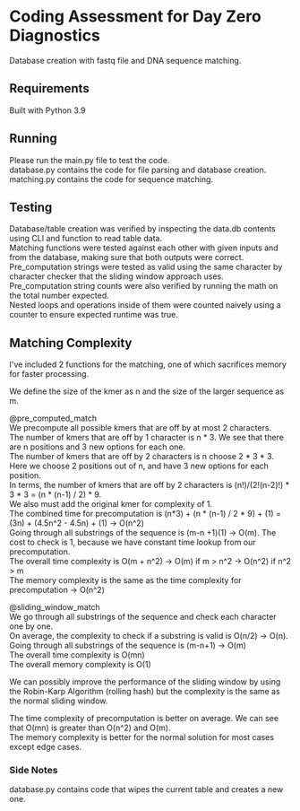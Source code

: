 # Coding Assessment for Day Zero Diagnostics

Database creation with fastq file and DNA sequence matching.

## Requirements

Built with Python 3.9 

## Running 

Please run the main.py file to test the code.  
database.py contains the code for file parsing and database creation.  
matching.py contains the code for sequence matching.  

## Testing

Database/table creation was verified by inspecting the data.db contents using CLI and function to read table data.  
Matching functions were tested against each other with given inputs and from the database, making sure that both outputs were correct.  
Pre_computation strings were tested as valid using the same character by character checker that the sliding window approach uses.  
Pre_computation string counts were also verified by running the math on the total number expected.  
Nested loops and operations inside of them were counted naively using a counter to ensure expected runtime was true.  

## Matching Complexity

I've included 2 functions for the matching, one of which sacrifices memory for faster processing.  

We define the size of the kmer as n and the size of the larger sequence as m.  

@pre_computed_match  
We precompute all possible kmers that are off by at most 2 characters.  
The number of kmers that are off by 1 character is n * 3. We see that there are n positions and 3 new options for each one.  
The number of kmers that are off by 2 characters is n choose 2 * 3 * 3. Here we choose 2 positions out of n, and have 3 new options for each position.  
In terms, the number of kmers that are off by 2 characters is (n!)/(2!(n-2)!) * 3 * 3 = (n * (n-1) / 2) * 9.  
We also must add the original kmer for complexity of 1.  
The combined time for precomputation is (n*3) + (n * (n-1) / 2 * 9) + (1) = (3n) + (4.5n^2 - 4.5n) + (1) -> O(n^2)  
Going through all substrings of the sequence is (m-n +1)(1) -> O(m). The cost to check is 1, because we have constant time lookup from our precomputation.  
The overall time complexity is O(m + n^2) -> O(m) if m > n^2 -> O(n^2) if n^2 > m  
The memory complexity is the same as the time complexity for precomputation -> O(n^2)  

@sliding_window_match  
We go through all substrings of the sequence and check each character one by one.  
On average, the complexity to check if a substring is valid is O(n/2) -> O(n).  
Going through all substrings of the sequence is (m-n+1) -> O(m)  
The overall time complexity is O(mn)  
The overall memory complexity is O(1)  

We can possibly improve the performance of the sliding window by using the Robin-Karp Algorithm (rolling hash) but the complexity is the same as the normal sliding window.  

The time complexity of precomputation is better on average. We can see that O(mn) is greater than O(n^2) and O(m).  
The memory complexity is better for the normal solution for most cases except edge cases.   

### Side Notes

database.py contains code that wipes the current table and creates a new one.  
